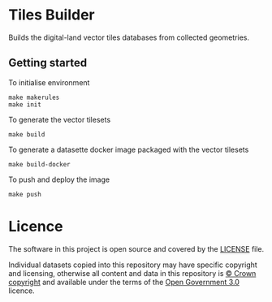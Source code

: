 # Tiles Builder
Builds the digital-land vector tiles databases from collected geometries.

Getting started
---------------

To initialise environment

    make makerules
    make init
    
To generate the vector tilesets

    make build
    
To generate a datasette docker image packaged with the vector tilesets

    make build-docker
    
To push and deploy the image

    make push


# Licence

The software in this project is open source and covered by the [LICENSE](LICENSE) file.

Individual datasets copied into this repository may have specific copyright and licensing, otherwise all content and data in this repository is [© Crown copyright](http://www.nationalarchives.gov.uk/information-management/re-using-public-sector-information/copyright-and-re-use/crown-copyright/) and available under the terms of the [Open Government 3.0](https://www.nationalarchives.gov.uk/doc/open-government-licence/version/3/) licence.
